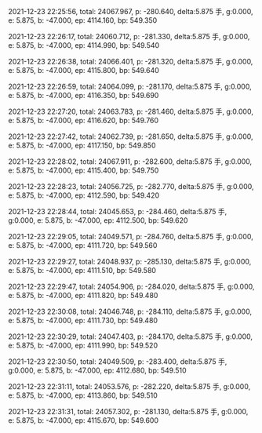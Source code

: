 2021-12-23 22:25:56, total: 24067.967, p: -280.640, delta:5.875 手, g:0.000, e: 5.875, b: -47.000, ep: 4114.160, bp: 549.350

2021-12-23 22:26:17, total: 24060.712, p: -281.330, delta:5.875 手, g:0.000, e: 5.875, b: -47.000, ep: 4114.990, bp: 549.540

2021-12-23 22:26:38, total: 24066.401, p: -281.320, delta:5.875 手, g:0.000, e: 5.875, b: -47.000, ep: 4115.800, bp: 549.640

2021-12-23 22:26:59, total: 24064.099, p: -281.170, delta:5.875 手, g:0.000, e: 5.875, b: -47.000, ep: 4116.350, bp: 549.690

2021-12-23 22:27:20, total: 24063.783, p: -281.460, delta:5.875 手, g:0.000, e: 5.875, b: -47.000, ep: 4116.620, bp: 549.760

2021-12-23 22:27:42, total: 24062.739, p: -281.650, delta:5.875 手, g:0.000, e: 5.875, b: -47.000, ep: 4117.150, bp: 549.850

2021-12-23 22:28:02, total: 24067.911, p: -282.600, delta:5.875 手, g:0.000, e: 5.875, b: -47.000, ep: 4115.400, bp: 549.750

2021-12-23 22:28:23, total: 24056.725, p: -282.770, delta:5.875 手, g:0.000, e: 5.875, b: -47.000, ep: 4112.590, bp: 549.420

2021-12-23 22:28:44, total: 24045.653, p: -284.460, delta:5.875 手, g:0.000, e: 5.875, b: -47.000, ep: 4112.500, bp: 549.620

2021-12-23 22:29:05, total: 24049.571, p: -284.760, delta:5.875 手, g:0.000, e: 5.875, b: -47.000, ep: 4111.720, bp: 549.560

2021-12-23 22:29:27, total: 24048.937, p: -285.130, delta:5.875 手, g:0.000, e: 5.875, b: -47.000, ep: 4111.510, bp: 549.580

2021-12-23 22:29:47, total: 24054.906, p: -284.020, delta:5.875 手, g:0.000, e: 5.875, b: -47.000, ep: 4111.820, bp: 549.480

2021-12-23 22:30:08, total: 24046.748, p: -284.110, delta:5.875 手, g:0.000, e: 5.875, b: -47.000, ep: 4111.730, bp: 549.480

2021-12-23 22:30:29, total: 24047.403, p: -284.170, delta:5.875 手, g:0.000, e: 5.875, b: -47.000, ep: 4111.990, bp: 549.520

2021-12-23 22:30:50, total: 24049.509, p: -283.400, delta:5.875 手, g:0.000, e: 5.875, b: -47.000, ep: 4112.680, bp: 549.510

2021-12-23 22:31:11, total: 24053.576, p: -282.220, delta:5.875 手, g:0.000, e: 5.875, b: -47.000, ep: 4113.860, bp: 549.510

2021-12-23 22:31:31, total: 24057.302, p: -281.130, delta:5.875 手, g:0.000, e: 5.875, b: -47.000, ep: 4115.670, bp: 549.600